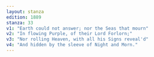 ```yaml
---
layout: stanza
edition: 1889
stanza: 33
v1: "Earth could not answer; nor the Seas that mourn"
v2: "In flowing Purple, of their Lord Forlorn;"
v3: "Nor rolling Heaven, with all his Signs reveal'd"
v4: "And hidden by the sleeve of Night and Morn."
---
```

